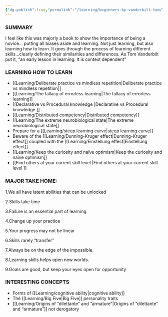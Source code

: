 ```yaml
---
{"dg-publish":true,"permalink":"/learning/beginners-by-vanderbilt-tom/"}
---
```


### SUMMARY 
I feel like this was majorly a book to show the importance of being a novice… putting all biases aside and learning. Not just learning, but also learning how to learn. It goes through the process of learning different skills…clearly defining their similarities and differences. As Tom Vanderbilt put it, “an early lesson in learning: It is context dependent”

### LEARNING HOW TO LEARN
- [[Learning/Deliberate practice vs mindless repetition\|Deliberate practice vs mindless repetition]] 
- [[Learning/The fallacy of errorless learning\|The fallacy of errorless learning]] 
- [[Declarative vs Procedural knowledge \|Declarative vs Procedural knowledge ]]
- [[Learning/Distributed competency\|Distributed competency]] 
- [[Learning/The extreme neurobiological state\|The extreme neurobiological state]] 
- Prepare for a [[Learning/steep learning curve\|steep learning curve]] 
- Beware of the [[Learning/Dunning-Kruger effect\|Dunning-Kruger effect]] coupled with the [[Learning/Einstellung effect\|Einstellung effect]]
- [[Learning/Keep the curiosity and naïve optimism\|Keep the curiosity and naïve optimism]]
- [[Find others at your current skill level \|Find others at your current skill level ]]

### MAJOR TAKE HOME:

1.We all have latent abilities that can be unlocked

2.Skills take time

3.Failure is an essential part of learning

4.Change up your practice

5.Your progress may not be linear

6.Skills rarely “transfer”

7.Always be on the edge of the impossible.

8.Learning skills helps open new worlds.

9.Goals are good, but keep your eyes open for opportunity

### INTERESTING CONCEPTS 

- Forms of [[Learning/cognitive ability\|cognitive ability]]
- Thé [[Learning/Big Five\|Big Five]] personality traits
- [[Learning/Origins of “dilettante” and “armature”\|Origins of “dilettante” and “armature”]] not derogatory 